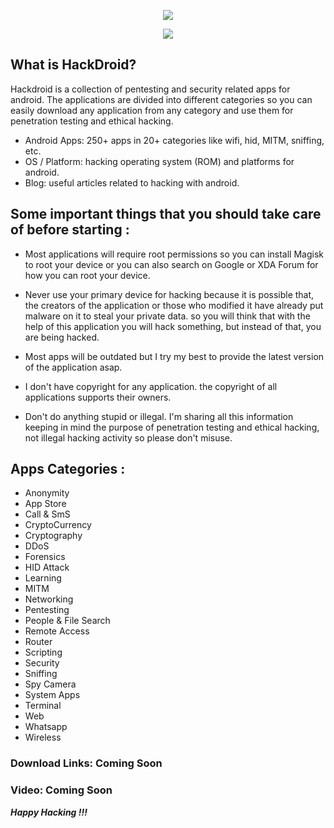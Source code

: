<p align="center"><img src="https://github.com/thehackingsage/hackdroid/blob/master/notification.svg?raw=true" /></p>
<p align="center"><img src="https://github.com/thehackingsage/hackdroid/blob/master/hackdroid_logo.png?raw=true" /></p>

## What is HackDroid?

Hackdroid is a collection of pentesting and security related apps for android. The applications are divided into different categories so you can easily download any application from any category and use them for penetration testing and ethical hacking.

- Android Apps: 250+ apps in 20+ categories like wifi, hid, MITM, sniffing, etc.
- OS / Platform: hacking operating system (ROM) and platforms for android.
- Blog: useful articles related to hacking with android.

## Some important things that you should take care of before starting :

- Most applications will require root permissions so you can install Magisk to root your device or you can also search on Google or XDA Forum for how you can root your device.

- Never use your primary device for hacking because it is possible that, the creators of the application or those who modified it have already put malware on it to steal your private data. so you will think that with the help of this application you will hack something, but instead of that, you are being hacked.

- Most apps will be outdated but I try my best to provide the latest version of the application asap.

- I don't have copyright for any application. the copyright of all applications supports their owners.

- Don't do anything stupid or illegal. I'm sharing all this information keeping in mind the purpose of penetration testing and ethical hacking, not illegal hacking activity so please don't misuse.

## Apps Categories :
 
 - Anonymity
 - App Store
 - Call & SmS
 - CryptoCurrency
 - Cryptography
 - DDoS
 - Forensics
 - HID Attack
 - Learning
 - MITM
 - Networking
 - Pentesting
 - People & File Search
 - Remote Access
 - Router
 - Scripting
 - Security
 - Sniffing
 - Spy Camera
 - System Apps 
 - Terminal
 - Web
 - Whatsapp
 - Wireless

### Download Links: Coming Soon

### Video: Coming Soon

***Happy Hacking !!!***

